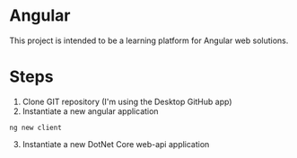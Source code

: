 # Angular
This project is intended to be a learning platform for Angular web solutions.

# Steps
1. Clone GIT repository (I'm using the Desktop GitHub app)
2. Instantiate a new angular application
```console
ng new client
```
3. Instantiate a new DotNet Core web-api application